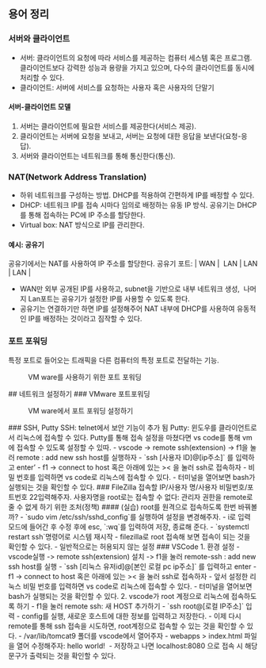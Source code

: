 ## 용어 정리
### 서버와 클라이언트
- 서버: 클라이언트의 요청에 따라 서비스를 제공하는 컴퓨터 세스템 혹은 프로그램. 클라이언트보다 강력한 성능과 용량을 가지고 있으며, 다수의 클라이언트를 동시에 처리할 수 있다.
- 클라이언트: 서버에 서비스를 요청하는 사용자 혹은 사용자의 단말기
#### 서버-클라이언트 모델
1. 서버는 클라이언트에 필요한 서비스를 제공한다(서비스 제공).
2. 클라이언트는 서버에 요청을 보내고, 서버는 요청에 대한 응답을 보낸다(요청-응답).
3. 서버와 클라이언트는 네트워크를 통해 통신한다(통신).
### NAT(Network Address Translation)
- 하위 네트워크를 구성하는 방법. DHCP를 적용하여 간편하게 IP를 배정할 수 있다.
- DHCP: 네트워크 IP를 접속 시마다 임의로 배정하는 유동 IP 방식. 공유기는 DHCP를 통해 접속하는 PC에 IP 주소를 할당한다.
- Virtual box: NAT 방식으로 IP를 관리한다.
#### 예시: 공유기
공유기에서는 NAT를 사용하여 IP 주소를 할당한다.
공유기 포트: | WAN |  LAN | LAN | LAN |
- WAN만 외부 공개된 IP를 사용하고, subnet을 기반으로 내부 네트워크 생성,  나머지 Lan포트는 공유기가 설정한 IP를 사용할 수 있도록 한다.
- 공유기는 연결하기만 하면 IP를 설정해주어 NAT 내부에 DHCP를 사용하여 유동적인 IP를 배정하는 것이라고 짐작할 수 있다.
### 포트 포워딩
특정 포트로 들어오는 트래픽을 다른 컴퓨터의 특정 포트로 전달하는 기능.
<figure style="width: 85%" class="align-center">
  <img src="https://onedrive.live.com/embed?resid=C4F97B3B64AE3E7A%217064&authkey=%21AKDQ38_sq7aTSrA&width=1280&height=468" alt="">
  <figcaption>VM ware를 사용하기 위한 포트 포워딩</figcaption>
</figure>
## 네트워크 설정하기
### VMware 포트포워딩
<figure style="width: 85%" class="align-center">
  <img src="https://onedrive.live.com/embed?resid=C4F97B3B64AE3E7A%217065&authkey=%21AIPBqzRoBgGhmqA&width=831&height=553" alt="">
  <figcaption>VM ware에서 포트 포워딩 설정하기</figcaption>
</figure>
### SSH, Putty
SSH: telnet에서 보안 기능이 추가 됨
Putty: 윈도우를 클라이언트로서 리눅스에 접속할 수 있다. Putty를 통해 접속 설정을 마쳤다면 vs code를 통해 vm에 접속할 수 있도록 설정할 수 있따.
- vscode -> remote ssh(extension) -> f1을 눌러 remote : add new ssh host를 실행하자
- `ssh [사용자 ID]@[ip주소]` 를 입력하고 enter’
- f1 -> connect to host 혹은 아래에 있는 >< 을 눌러 ssh로 접속하자
- 비밀 번호를 입력하면 vs code로 리눅스에 접속할 수 있다.
- 터미널을 열어보면 bash가 실행되는 것을 확인할 수 있다.
### FileZilla
접속할 IP/사용자 명/사용자 비밀번호/포트번호 22입력해주자.
사용자명을 root로는 접속할 수 없다: 관리자 권한을 remote로 줄 수 없게 하기 위한 조처(정책)
#### (실습) root를 원격으로 접속하도록 한번 바꿔볼까?
- `sudo vim /etc/ssh/sshd_config`를 실행하여 설정을 변경해주자.
- i로 입력 모드에 들어간 후 수정 후에 esc, `:wq`를 입력하여 저장, 종료해 준다.
- `systemctl restart ssh`명령어로 시스템 재시작
- filezilla로 root 접속해 보면 접속이 되는 것을 확인할 수 있다.
- 일반적으로는 허용되지 않는 설정
### VSCode
1. 환경 설정
	- vscode실행 -> remote ssh(extension) 설치 -> f1을 눌러 remote-ssh : add new ssh host를 실행
	- `ssh [리눅스 유저id]@[본인 로컬 pc ip주소]` 를 입력하고 enter
	- f1 -> connect to host 혹은 아래에 있는 >< 을 눌러 ssh로 접속하자
	- 앞서 설정한 리눅스 비밀 번호를 입력하면 vs code로 리눅스에 접속할 수 있다.
	- 터미널을 열어보면 bash가 실행되는 것을 확인할 수 있다.
2. vscode가 root 계정으로 리눅스에 접속하도록 하기
	- f1을 눌러 remote ssh: 새 HOST 추가하기
	- `ssh root@[로컬 IP주소]` 입력
	- config를 실행, 새로운 호스트에 대한 정보를 입력하고 저장한다.
	- 이제 다시 remote를 통해 ssh 접속을 시도하면, root계정으로 접속할 수 있는 것을 확인할 수 있다.
	- /var/lib/tomcat9 폴더를 vscode에서 열어주자
	- webapps > index.html 파일을 열어 수정해주자: hello world! 
	- 저장하고 나면 localhost:8080 으로 접속 시 해당 문구가 출력되는 것을 확인할 수 있다.